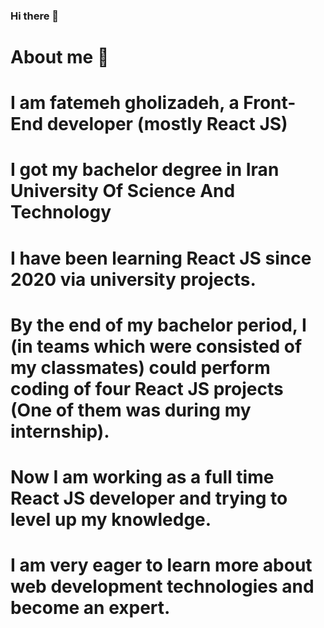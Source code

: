 ### Hi there 👋

<!--
**fc79/fc79** is a ✨ _special_ ✨ repository because its `README.md` (this file) appears on your GitHub profile.

Here are some ideas to get you started:

- 🔭 I’m currently working on ...
- 🌱 I’m currently learning ...
- 👯 I’m looking to collaborate on ...
- 🤔 I’m looking for help with ...
- 💬 Ask me about ...
- 📫 How to reach me: ...
- 😄 Pronouns: ...
- ⚡ Fun fact: ...
-->

# About me :raising_hand: 
# I am fatemeh gholizadeh, a Front-End developer (mostly React JS)
# I got my bachelor degree in Iran University Of Science And Technology
# I have been learning React JS since 2020 via university projects. 
# By the end of my bachelor period, I (in teams which were consisted of my classmates) could perform coding of four React JS projects (One of them was during my internship).
# Now I am working as a full time React JS developer and trying to level up my knowledge.
# I am very eager to learn more about web development technologies and become an expert. 
